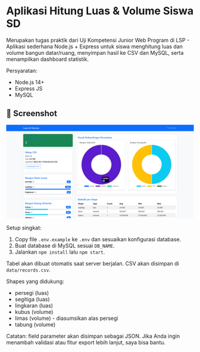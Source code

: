 # Aplikasi Hitung Luas & Volume Siswa SD

Merupakan tugas praktik dari Uji Kompetensi Junior Web Program di LSP - Aplikasi sederhana Node.js + Express untuk siswa menghitung luas dan volume bangun datar/ruang, menyimpan hasil ke CSV dan MySQL, serta menampilkan dashboard statistik.

Persyaratan:
- Node.js 14+
- Express JS
- MySQL

## 📸 Screenshot

![Screenshot](public/hero2.png)

Setup singkat:
1. Copy file `.env.example` ke `.env` dan sesuaikan konfigurasi database.
2. Buat database di MySQL sesuai `DB_NAME`.
3. Jalankan `npm install` lalu `npm start`.

Tabel akan dibuat otomatis saat server berjalan. CSV akan disimpan di `data/records.csv`.

Shapes yang didukung:
- persegi (luas)
- segitiga (luas)
- lingkaran (luas)
- kubus (volume)
- limas (volume) - diasumsikan alas persegi
- tabung (volume)

Catatan: field parameter akan disimpan sebagai JSON. Jika Anda ingin menambah validasi atau fitur export lebih lanjut, saya bisa bantu.
